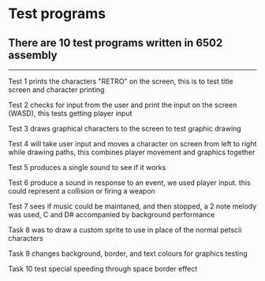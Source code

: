 # Test programs

## There are 10 test programs written in 6502 assembly
------------------------------------------------------
Test 1 prints the characters "RETRO" on the screen, this is to test title screen and character printing

Test 2 checks for input from the user and print the input on the screen (WASD), this tests getting player input

Test 3 draws graphical characters to the screen to test graphic drawing

Test 4 will take user input and moves a character on screen from left to right while drawing paths, this combines player movement and graphics together

Test 5 produces a single sound to see if it works

Test 6 produce a sound in response to an event, we used player input. this could represent a collision or firing a weapon

Test 7 sees if music could be maintaned, and then stopped, a 2 note melody was used, C and D#  accompanied by background performance

Task 8 was to draw a custom sprite to use in place of the normal petscii characters

Task 9 changes background, border, and text colours for graphics testing

Task 10 test special speeding through space border effect